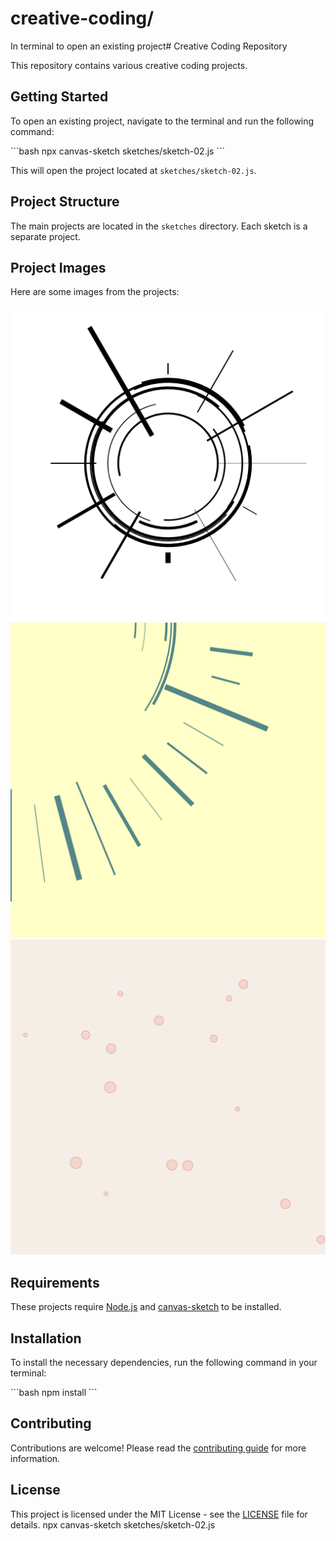 # creative-coding/

In terminal to open an existing project# Creative Coding Repository

This repository contains various creative coding projects.

## Getting Started

To open an existing project, navigate to the terminal and run the following command:

\`\`\`bash
npx canvas-sketch sketches/sketch-02.js
\`\`\`

This will open the project located at `sketches/sketch-02.js`.

## Project Structure

The main projects are located in the `sketches` directory. Each sketch is a separate project.
## Project Images

Here are some images from the projects:

![Image from Sketch 01](./sketches/sketches/outputs/sketch2.png)
![Image from Sketch 02](./sketches/sketches/outputs/sketch2v2.png)
![Image from Sketch 03](./sketches/sketches/outputs/sketch3v2.png)
## Requirements

These projects require [Node.js](https://nodejs.org/) and [canvas-sketch](https://www.npmjs.com/package/canvas-sketch) to be installed.

## Installation

To install the necessary dependencies, run the following command in your terminal:

\`\`\`bash
npm install
\`\`\`

## Contributing

Contributions are welcome! Please read the [contributing guide](CONTRIBUTING.md) for more information.

## License

This project is licensed under the MIT License - see the [LICENSE](LICENSE) file for details.
npx canvas-sketch sketches/sketch-02.js           